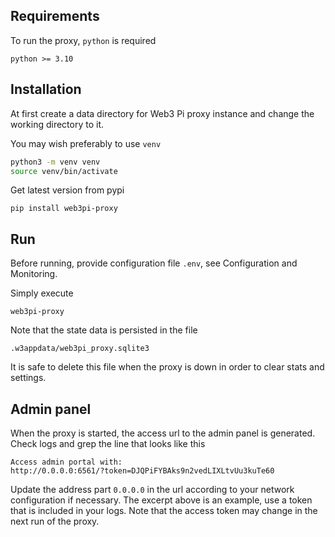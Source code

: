 ## Requirements

To run the proxy, `python` is required

```
python >= 3.10
```

## Installation

At first create a data directory for Web3 Pi proxy instance and change the working directory to it.

You may wish preferably to use `venv`
```bash
python3 -m venv venv
source venv/bin/activate
```

Get latest version from pypi

```
pip install web3pi-proxy
```

## Run

Before running, provide configuration file `.env`, see Configuration and Monitoring.

Simply execute

```
web3pi-proxy
```

Note that the state data is persisted in the file
```
.w3appdata/web3pi_proxy.sqlite3
```
It is safe to delete this file when the proxy is down in order to clear stats and settings.

## Admin panel

When the proxy is started, the access url to the admin panel is generated.
Check logs and grep the line that looks like this
```
Access admin portal with:
http://0.0.0.0:6561/?token=DJQPiFYBAks9n2vedLIXLtvUu3kuTe60
```
Update the address part `0.0.0.0` in the url according to your network configuration if necessary.
The excerpt above is an example, use a token that is included in your logs.
Note that the access token may change in the next run of the proxy.